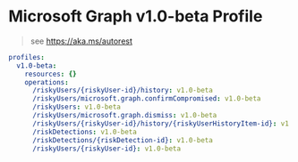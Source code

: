 # Microsoft Graph v1.0-beta Profile

> see https://aka.ms/autorest

``` yaml
profiles:
  v1.0-beta:
    resources: {}
    operations:
      /riskyUsers/{riskyUser-id}/history: v1.0-beta
      /riskyUsers/microsoft.graph.confirmCompromised: v1.0-beta
      /riskyUsers: v1.0-beta
      /riskyUsers/microsoft.graph.dismiss: v1.0-beta
      /riskyUsers/{riskyUser-id}/history/{riskyUserHistoryItem-id}: v1.0-beta
      /riskDetections: v1.0-beta
      /riskDetections/{riskDetection-id}: v1.0-beta
      /riskyUsers/{riskyUser-id}: v1.0-beta

```
